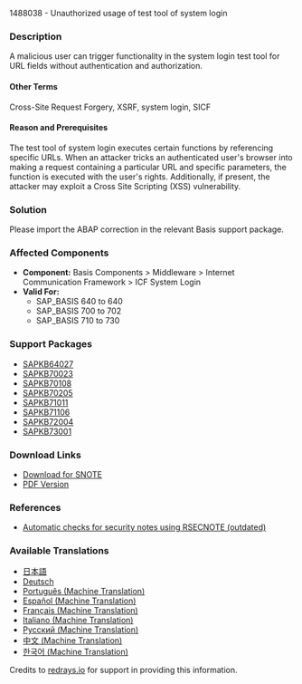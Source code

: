 1488038 - Unauthorized usage of test tool of system login

### Description

A malicious user can trigger functionality in the system login test tool for URL fields without authentication and authorization.

#### Other Terms
Cross-Site Request Forgery, XSRF, system login, SICF

#### Reason and Prerequisites
The test tool of system login executes certain functions by referencing specific URLs. When an attacker tricks an authenticated user's browser into making a request containing a particular URL and specific parameters, the function is executed with the user's rights. Additionally, if present, the attacker may exploit a Cross Site Scripting (XSS) vulnerability.

### Solution
Please import the ABAP correction in the relevant Basis support package.

### Affected Components
- **Component:** Basis Components > Middleware > Internet Communication Framework > ICF System Login
- **Valid For:**
  - SAP_BASIS 640 to 640
  - SAP_BASIS 700 to 702
  - SAP_BASIS 710 to 730

### Support Packages
- [SAPKB64027](https://me.sap.com/supportpackage/SAPKB64027)
- [SAPKB70023](https://me.sap.com/supportpackage/SAPKB70023)
- [SAPKB70108](https://me.sap.com/supportpackage/SAPKB70108)
- [SAPKB70205](https://me.sap.com/supportpackage/SAPKB70205)
- [SAPKB71011](https://me.sap.com/supportpackage/SAPKB71011)
- [SAPKB71106](https://me.sap.com/supportpackage/SAPKB71106)
- [SAPKB72004](https://me.sap.com/supportpackage/SAPKB72004)
- [SAPKB73001](https://me.sap.com/supportpackage/SAPKB73001)

### Download Links
- [Download for SNOTE](https://notesdownloads.sap.com/note/0040000008805932017)
- [PDF Version](https://userapps.support.sap.com/sap/support/sfm/notes/print/0001488038?language=en-US&token=F79FE01251F0C0C4617E79FE6AB6B8D5)

### References
- [Automatic checks for security notes using RSECNOTE (outdated)](https://me.sap.com/notes/888889)

### Available Translations
- [日本語](https://me.sap.com/notes/0001488038/J)
- [Deutsch](https://me.sap.com/notes/0001488038/D)
- [Português (Machine Translation)](https://me.sap.com/notes/0001488038/P)
- [Español (Machine Translation)](https://me.sap.com/notes/0001488038/S)
- [Français (Machine Translation)](https://me.sap.com/notes/0001488038/F)
- [Italiano (Machine Translation)](https://me.sap.com/notes/0001488038/I)
- [Русский (Machine Translation)](https://me.sap.com/notes/0001488038/R)
- [中文 (Machine Translation)](https://me.sap.com/notes/0001488038/1)
- [한국어 (Machine Translation)](https://me.sap.com/notes/0001488038/3)

Credits to [redrays.io](https://redrays.io) for support in providing this information.